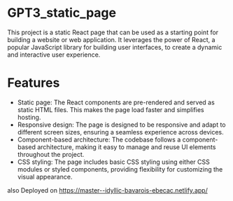 # GPT3_static_page
This project is a static React page that can be used as a starting point for building a website or web application. It leverages the power of React, a popular JavaScript library for building user interfaces, to create a dynamic and interactive user experience.

# Features
- Static page: The React components are pre-rendered and served as static HTML files. This makes the page load faster and simplifies hosting.
- Responsive design: The page is designed to be responsive and adapt to different screen sizes, ensuring a seamless experience across devices.
- Component-based architecture: The codebase follows a component-based architecture, making it easy to manage and reuse UI elements throughout the project.
- CSS styling: The page includes basic CSS styling using either CSS modules or styled components, providing flexibility for customizing the visual appearance.

also Deployed on https://master--idyllic-bavarois-ebecac.netlify.app/
